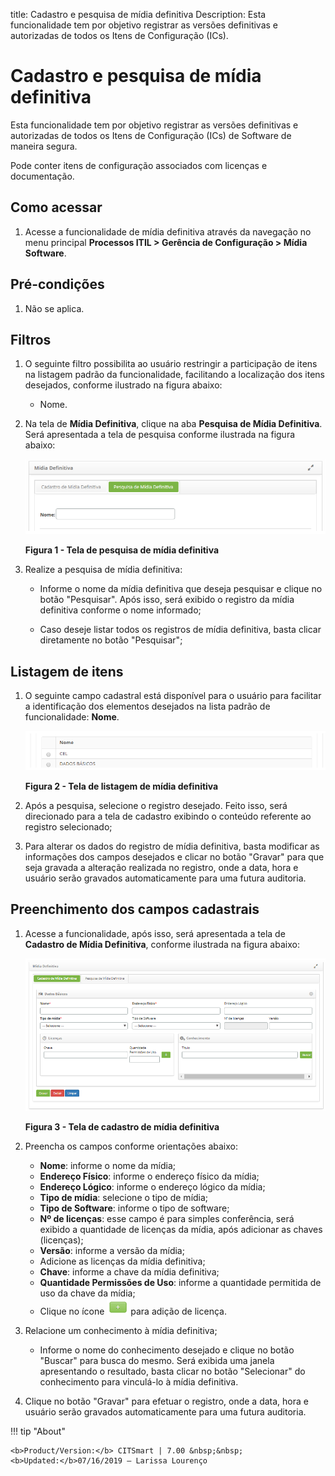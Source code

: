 title: Cadastro e pesquisa de mídia definitiva
Description: Esta funcionalidade tem por objetivo registrar as versões definitivas e autorizadas de todos 
os Itens de Configuração (ICs).
# Cadastro e pesquisa de mídia definitiva

Esta funcionalidade tem por objetivo registrar as versões definitivas e autorizadas de todos os Itens de
Configuração (ICs) de Software de maneira segura.

Pode conter itens de configuração associados com licenças e documentação.

Como acessar
--------------

1. Acesse a funcionalidade de mídia definitiva através da navegação no menu principal 
**Processos ITIL > Gerência de Configuração > Mídia Software**.

Pré-condições
----------------

1. Não se aplica.

Filtros
---------

1. O seguinte filtro possibilita ao usuário restringir a participação de itens na listagem padrão da funcionalidade, 
facilitando a localização dos itens desejados, conforme ilustrado na figura abaixo:

    - Nome.
    
2. Na tela de **Mídia Definitiva**, clique na aba **Pesquisa de Mídia Definitiva**. Será apresentada a tela de pesquisa 
conforme ilustrada na figura abaixo:

    ![Pesquisa](images/midia-defi.img1.png)
    
    **Figura 1 - Tela de pesquisa de mídia definitiva**
    
3. Realize a pesquisa de mídia definitiva:

    - Informe o nome da mídia definitiva que deseja pesquisar e clique no botão "Pesquisar". Após isso, 
    será exibido o registro da mídia definitiva conforme o nome informado;
    
    - Caso deseje listar todos os registros de mídia definitiva, basta clicar diretamente no botão "Pesquisar";

Listagem de itens
-------------------

1. O seguinte campo cadastral está disponível para o usuário para facilitar a identificação dos elementos desejados
na lista padrão de funcionalidade: **Nome**.

    ![Listagem](images/midia-defi.img2.png)
    
    **Figura 2 - Tela de listagem de mídia definitiva**
    
2. Após a pesquisa, selecione o registro desejado. Feito isso, será direcionado para a tela de cadastro exibindo o 
conteúdo referente ao registro selecionado;

3. Para alterar os dados do registro de mídia definitiva, basta modificar as informações dos campos desejados e 
clicar no botão "Gravar" para que seja gravada a alteração realizada no registro, onde a data, hora e usuário serão gravados
automaticamente para uma futura auditoria.

Preenchimento dos campos cadastrais
-------------------------------------

1. Acesse a funcionalidade, após isso, será apresentada a tela de **Cadastro de Mídia Definitiva**, conforme ilustrada na 
figura abaixo:

    ![Cadastro](images/midia-defi.img3.png)
    
    **Figura 3 - Tela de cadastro de mídia definitiva**
    
2. Preencha os campos conforme orientações abaixo:

    - **Nome**: informe o nome da mídia;
    - **Endereço Físico**: informe o endereço físico da mídia;
    - **Endereço Lógico**: informe o endereço lógico da mídia;
    - **Tipo de mídia**: selecione o tipo de mídia;
    - **Tipo de Software**: informe o tipo de software;
    - **Nº de licenças**: esse campo é para simples conferência, será exibido a quantidade de licenças da mídia, após adicionar
    as chaves (licenças);
    - **Versão**: informe a versão da mídia;
    - Adicione as licenças da mídia definitiva;
    - **Chave**: informe a chave da mídia definitiva;
    - **Quantidade Permissões de Uso**: informe a quantidade permitida de uso da chave da mídia;
    - Clique no ícone ![simbolo](images/simb-mais.png) para adição de licença.
    
3. Relacione um conhecimento à mídia definitiva;

    - Informe o nome do conhecimento desejado e clique no botão "Buscar" para busca do mesmo. Será exibida uma janela 
    apresentando o resultado, basta clicar no botão "Selecionar" do conhecimento para vinculá-lo à mídia definitiva.
    
4. Clique no botão "Gravar" para efetuar o registro, onde a data, hora e usuário serão gravados automaticamente para uma 
futura auditoria.

!!! tip "About"

    <b>Product/Version:</b> CITSmart | 7.00 &nbsp;&nbsp;
    <b>Updated:</b>07/16/2019 – Larissa Lourenço

